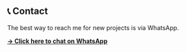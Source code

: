 ## 📞 Contact

The best way to reach me for new projects is via WhatsApp.

[**→ Click here to chat on WhatsApp**](https://wa.me/96551179990?text=Hello!%20I%20visited%20your%20repository%20and%20would%20like%20to%20discuss%20a%20project.)
